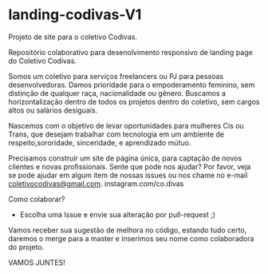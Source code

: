 # landing-codivas-V1
Projeto de site para o coletivo Codivas.

Repositório colaborativo para desenolvimento responsivo de landing page do Coletivo Codivas.

Somos um coletivo para serviços freelancers ou PJ para pessoas desenvolvedoras.
Damos prioridade para o empoderamento feminino, sem distinção de qualquer raça, nacionalidade ou gênero.
Buscamos a horizontalização dentro de todos os projetos dentro do coletivo, sem cargos altos ou salários desiguais.

Nascemos com o objetivo de levar oportunidades para mulheres Cis ou Trans, que desejam trabalhar com tecnologia em um ambiente de respeito,sororidade,
sinceridade,  e aprendizado mútuo.

Precisamos construir um site de página única, para captação de novos clientes e novas profissionais.
Sente que pode nos ajudar?
Por favor, veja se pode ajudar em algum item de nossas issues ou nos chame no e-mail coletivocodivas@gmail.com.
instagram.com/co.divas

Como colaborar?
- Escolha uma Issue e envie sua alteração por pull-request ;)

Vamos receber sua sugestão de melhora no código, estando tudo certo, daremos o merge para a master e inserimos seu nome como colaboradora do projeto.


VAMOS JUNTES!

